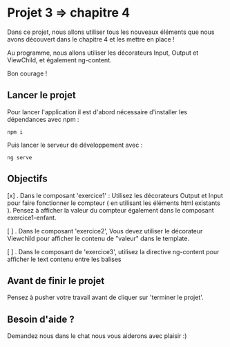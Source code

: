 # Projet 3 => chapitre 4

Dans ce projet, nous allons utiliser tous les nouveaux éléments que nous avons découvert dans le chapitre 4 et les mettre en place !

Au programme, nous allons utiliser les décorateurs Input, Output et ViewChild, et également ng-content.

Bon courage !

## Lancer le projet

Pour lancer l'application il est d'abord nécessaire d'installer les dépendances avec npm : 

`npm i`

Puis lancer le serveur de développement avec : 

`ng serve`

## Objectifs
[x] . Dans le composant 'exercice1' : Utilisez les décorateurs Output et Input pour faire fonctionner le compteur ( en utilisant les éléments html existants ). Pensez à afficher la valeur du compteur également dans le composant exercice1-enfant.

[ ] . Dans le composant 'exercice2', Vous devez utiliser le décorateur Viewchild pour afficher le contenu de "valeur" dans le template.

[ ] . Dans le composant de 'exercice3', utilisez la directive ng-content pour afficher le text contenu entre les balises <app-exercice3-enfant></app-exercice3-enfant>

      
## Avant de finir le projet

Pensez à pusher votre travail avant de cliquer sur 'terminer le projet'.

## Besoin d'aide ?

Demandez nous dans le chat nous vous aiderons avec plaisir :)
